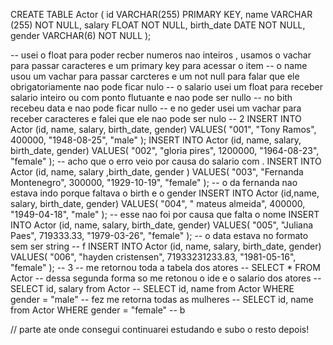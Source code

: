 CREATE TABLE Actor (
    id VARCHAR(255) PRIMARY KEY,
    name VARCHAR (255) NOT NULL,
    salary FLOAT NOT NULL,
    birth_date DATE NOT NULL,
    gender VARCHAR(6) NOT NULL
);

--  usei o float para poder recber numeros nao inteiros ,  usamos o vachar para passar caracteres e um primary key para acessar o item 
-- o name usou um vachar para passar carcteres e um not null para falar que ele obrigatoriamente nao pode ficar nulo
-- o salario usei um float para receber salario inteiro ou com ponto flutuante e nao pode ser nullo
--  no bith recebeu data e nao pode ficar nullo 
-- e no geder usei um vachar para receber caracteres e falei que ele nao pode ser nulo
-- 2
INSERT INTO Actor (id, name, salary, birth_date, gender)
VALUES(
  "001", 
  "Tony Ramos",
  400000,
  "1948-08-25", 
  "male"
);
INSERT INTO Actor (id, name, salary, birth_date, gender)
VALUES(
  "002", 
  "gloria pires",
  1200000,
  "1964-08-23", 
  "female"
);
 -- acho que o erro veio por causa do salario com . 
INSERT INTO Actor (id, name, salary ,birth_date, gender )
VALUES(
  "003", 
  "Fernanda Montenegro",
  300000,
  "1929-10-19", 
  "female"
);
-- o  da fernanda nao estava indo porque faltava o birth e o gender 
INSERT INTO Actor (id,name, salary, birth_date, gender)
VALUES(
  "004",
  " mateus almeida",
  400000,
  "1949-04-18", 
  "male"
);
-- esse nao foi por causa que falta o nome 
INSERT INTO Actor (id, name, salary, birth_date, gender)
VALUES(
  "005", 
  "Juliana Paes",
  719333.33,
  "1979-03-26", 
  "female"
);
-- o data estava no formato sem ser string 
-- f
INSERT INTO Actor (id, name, salary, birth_date, gender)
VALUES(
  "006", 
  "hayden cristensen",
  71933231233.83,
  "1981-05-16", 
  "female"
);
-- 3
-- me retornou toda a tabela dos atores
  -- SELECT * FROM Actor
 -- dessa segunda forma so me retonou o ide e o salario dos atores
  --  SELECT id, salary from Actor
  --  SELECT id, name from Actor WHERE gender = "male"
  -- fez me retorna todas as mulheres
-- SELECT id, name from Actor WHERE gender = "female"
-- b


// parte ate onde consegui continuarei estudando e subo o resto depois!